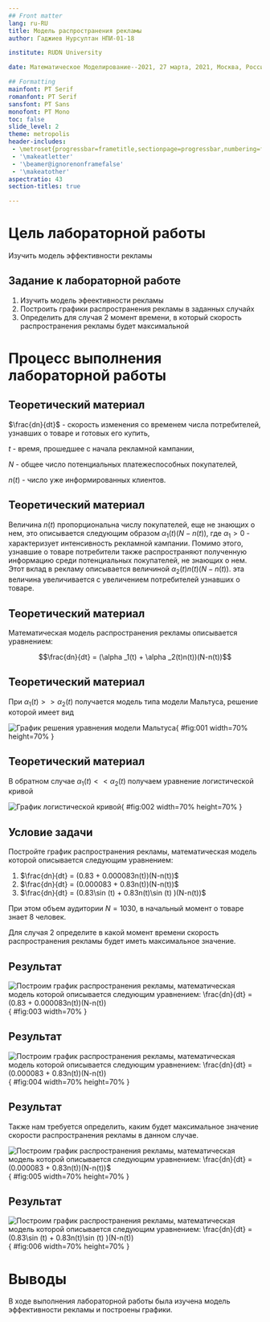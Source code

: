 ```yaml
---
## Front matter
lang: ru-RU
title: Модель распространения рекламы
author: Гаджиев Нурсултан НПИ-01-18

institute: RUDN University

date: Математическое Моделирование--2021, 27 марта, 2021, Москва, Россия

## Formatting
mainfont: PT Serif
romanfont: PT Serif
sansfont: PT Sans
monofont: PT Mono
toc: false
slide_level: 2
theme: metropolis
header-includes:
 - \metroset{progressbar=frametitle,sectionpage=progressbar,numbering=fraction}
 - '\makeatletter'
 - '\beamer@ignorenonframefalse'
 - '\makeatother'
aspectratio: 43
section-titles: true

---
```


# Цель лабораторной работы

Изучить модель эффективности рекламы


## Задание к лабораторной работе

1.	Изучить модель эфеективности рекламы
2.	Построить графики распространения рекламы в заданных случайх
3.	Определить для случая 2 момент времени, в который скорость распространения рекламы будет максимальной


# Процесс выполнения лабораторной работы

## Теоретический материал


$\frac{dn}{dt}$ - скорость изменения со временем числа потребителей, узнавших о товаре и готовых его купить,

$t$ - время, прошедшее с начала рекламной кампании,

$N$ - общее число потенциальных платежеспособных покупателей,

$n(t)$ - число  уже информированных клиентов.

## Теоретический материал

Величина $n(t)$ пропорциональна числу покупателей, еще не знающих о нем, это описывается следующим образом
$\alpha _1(t)(N-n(t))$, где $\alpha _1>0$ -  характеризует интенсивность рекламной кампании.
Помимо этого, узнавшие о товаре потребители также распространяют полученную информацию среди потенциальных покупателей, не знающих о нем. Этот вклад в рекламу описывается величиной  $\alpha _2(t)n(t)(N-n(t))$. эта величина увеличивается с увеличением потребителей узнавших о товаре.

## Теоретический материал

Математическая модель распространения рекламы описывается уравнением:

$$\frac{dn}{dt} = (\alpha _1(t) + \alpha _2(t)n(t))(N-n(t))$$

## Теоретический материал

При $\alpha _1(t) >> \alpha _2(t)$ получается модель типа модели Мальтуса, решение которой имеет вид

![График решения уравнения модели Мальтуса](https://github.com/NursultanGazdhiev/NursultanGazdhiev/blob/master/lab7/image/%D1%81%D0%BA%D1%80%D0%B8%D0%BD%201.jpg?raw=true){ #fig:001 width=70% height=70% }

## Теоретический материал

В обратном случае $\alpha _1(t) << \alpha _2(t)$ получаем уравнение логистической кривой

![График логистической кривой](https://github.com/zikarimov/2020-2021_mathmod/blob/master/lab07/image/Screenshot_6.png?raw=true){ #fig:002 width=70% height=70% }

## Условие задачи

Постройте график распространения рекламы, математическая модель которой описывается следующим уравнением:

1.	$\frac{dn}{dt} = (0.83 + 0.000083n(t))(N-n(t))$
2.	$\frac{dn}{dt} = (0.000083 + 0.83n(t))(N-n(t))$
3.	$\frac{dn}{dt} = (0.83\sin (t) + 0.83n(t)\sin (t) )(N-n(t))$

При этом объем аудитории $N = 1030$, в начальный момент о товаре знает 8 человек.

Для случая 2 определите в какой момент времени скорость распространения рекламы будет иметь максимальное значение.


## Результат

![Построим график распространения рекламы, математическая модель которой описывается следующим уравнением: $\frac{dn}{dt} = (0.83 + 0.000083n(t))(N-n(t))$](https://github.com/NursultanGazdhiev/NursultanGazdhiev/blob/master/lab7/image/1%20%D0%B3%D1%80%D0%B0%D1%84%D0%B8%D0%BA.jpg?raw=true){ #fig:003 width=70% }


## Результат

![Построим график распространения рекламы, математическая модель которой описывается следующим уравнением: $\frac{dn}{dt} = (0.000083 + 0.83n(t))(N-n(t))$](https://github.com/NursultanGazdhiev/NursultanGazdhiev/blob/master/lab7/image/2%20%D0%B3%D1%80%D0%B0%D1%84%D0%B8%D0%BA.jpg?raw=true){ #fig:004 width=70% height=70% }

## Результат

Также нам требуется определить, каким будет максимальное значение скорости распространения рекламы в данном случае.

![Построим график распространения рекламы, математическая модель которой описывается следующим уравнением: $\frac{dn}{dt} = (0.000083 + 0.83n(t))(N-n(t))$$](https://github.com/NursultanGazdhiev/NursultanGazdhiev/blob/master/lab7/image/2%201%20%20%D0%B3%D1%80%D0%B0%D1%84%D0%B8%D0%BA.jpg?raw=true){ #fig:005 width=70% height=70% }


## Результат

![Построим график распространения рекламы, математическая модель которой описывается следующим уравнением: $\frac{dn}{dt} = (0.83\sin (t) + 0.83n(t)\sin (t) )(N-n(t))$](https://github.com/NursultanGazdhiev/NursultanGazdhiev/blob/master/lab7/image/3%20%D0%B3%D1%80%D0%B0%D1%84%D0%B8%D0%BA.jpg?raw=true){ #fig:006 width=70% height=70% }


# Выводы

В ходе выполнения лабораторной работы была изучена модель эффективности рекламы и построены графики.
